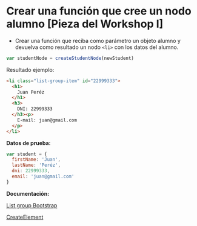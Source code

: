 # Crear una función que cree un nodo alumno [Pieza del Workshop I]

- Crear una función que reciba como parámetro un objeto alumno y devuelva como resultado un nodo `<li>` con los datos del alumno.

```js
var studentNode = createStudentNode(newStudent)
```

Resultado ejemplo:

```html
<li class="list-group-item" id="22999333">
  <h1>
    Juan Peréz
  </h1>
  <h3>
    DNI: 22999333
  </h3><p>
    E-mail: juan@gmail.com
  </p>
</li>
```

**Datos de prueba:**

```js
var student = {
  firstName: 'Juan',
  lastName: 'Peréz',
  dni: 22999333,
  email: 'juan@gmail.com'
}
```

**Documentación:**

[List group Bootstrap](https://getbootstrap.com/docs/4.1/components/list-group/)

[CreateElement](https://developer.mozilla.org/en-US/docs/Web/API/Document/createElement)